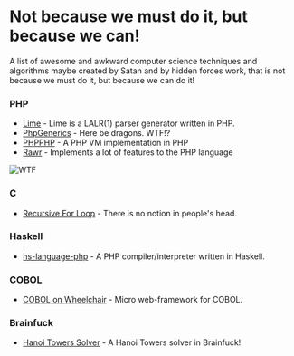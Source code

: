 # Not because we must do it, but because we can!

A list of awesome and awkward computer science techniques and algorithms maybe created by Satan and by hidden forces
work, that is not because we must do it, but because we can do  it!

### PHP

- [Lime](https://github.com/rvanvelzen/lime) - Lime is a LALR(1) parser generator written in PHP.
- [PhpGenerics](https://github.com/ircmaxell/PhpGenerics) - Here be dragons. WTF!?
- [PHPPHP](https://github.com/ircmaxell/PHPPHP) - A PHP VM implementation in PHP
- [Rawr](https://github.com/rawrlang/rawr) - Implements a lot of features to the PHP language

![WTF](https://camo.githubusercontent.com/aa631acd95c920ad20c1ab52bbbc82c8299b8dce/687474703a2f2f692e737461636b2e696d6775722e636f6d2f4a61724a302e6a7067)

### C

- [Recursive For Loop](http://cboard.cprogramming.com/c-programming/110403-generalized-recursive-loop.html) - There is no notion in people's head.

### Haskell

- [hs-language-php](https://github.com/jhartikainen/hs-language-php) - A PHP compiler/interpreter written in Haskell.

### COBOL

- [COBOL on Wheelchair](https://github.com/azac/cobol-on-wheelchair) - Micro web-framework for COBOL.


### Brainfuck

- [Hanoi Towers Solver](http://esoteric.sange.fi/brainfuck/bf-source/prog/hanoi.bf) - A Hanoi Towers solver in Brainfuck!
